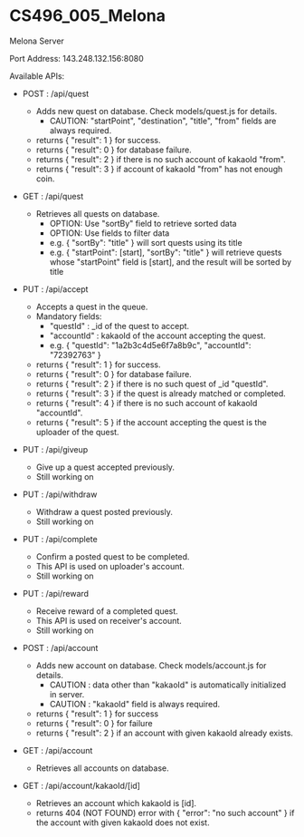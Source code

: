 # CS496_005_Melona

Melona Server

Port Address: 143.248.132.156:8080

Available APIs:
  - POST : /api/quest
     - Adds new quest on database. Check models/quest.js for details.
        - CAUTION: "startPoint", "destination", "title", "from" fields are always required.
     - returns { "result": 1 } for success.
     - returns { "result": 0 } for database failure.
     - returns { "result": 2 } if there is no such account of kakaoId "from".
     - returns { "result": 3 } if account of kakaoId "from" has not enough coin.
                           
  - GET  : /api/quest
     - Retrieves all quests on database.
        - OPTION: Use "sortBy" field to retrieve sorted data
        - OPTION: Use fields to filter data
        - e.g. { "sortBy": "title" } will sort quests using its title
        - e.g. { "startPoint": [start], "sortBy": "title" } will retrieve quests whose "startPoint" field is [start], and the result will be sorted by title
        
  - PUT  : /api/accept
     - Accepts a quest in the queue.
     - Mandatory fields:
        - "questId" : _id of the quest to accept.
        - "accountId" : kakaoId of the account accepting the quest.
        - e.g. { "questId": "1a2b3c4d5e6f7a8b9c", "accountId": "72392763" }
     - returns { "result": 1 } for success.
     - returns { "result": 0 } for database failure.
     - returns { "result": 2 } if there is no such quest of _id "questId".
     - returns { "result": 3 } if the quest is already matched or completed.
     - returns { "result": 4 } if there is no such account of kakaoId "accountId".
     - returns { "result": 5 } if the account accepting the quest is the uploader of the quest.
     
  - PUT  : /api/giveup
     - Give up a quest accepted previously.
     - Still working on
  
  - PUT  : /api/withdraw
     - Withdraw a quest posted previously.
     - Still working on
     
  - PUT  : /api/complete
     - Confirm a posted quest to be completed.
     - This API is used on uploader's account.
     - Still working on
     
  - PUT  : /api/reward
     - Receive reward of a completed quest.
     - This API is used on receiver's account.
     - Still working on
 
  - POST : /api/account                
     - Adds new account on database. Check models/account.js for details.
        - CAUTION : data other than "kakaoId" is automatically initialized in server.
        - CAUTION : "kakaoId" field is always required.
     - returns { "result": 1 } for success
     - returns { "result": 0 } for failure
     - returns { "result": 2 } if an account with given kakaoId already exists.
  
  - GET  : /api/account 
     - Retrieves all accounts on database.
  
  - GET  : /api/account/kakaoId/[id]
     - Retrieves an account which kakaoId is [id].
     - returns 404 (NOT FOUND) error with { "error": "no such account" } if the account with given kakaoId does not exist.
